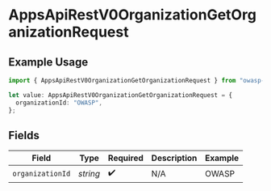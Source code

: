 # AppsApiRestV0OrganizationGetOrganizationRequest

## Example Usage

```typescript
import { AppsApiRestV0OrganizationGetOrganizationRequest } from "owasp-nest/models/operations";

let value: AppsApiRestV0OrganizationGetOrganizationRequest = {
  organizationId: "OWASP",
};
```

## Fields

| Field              | Type               | Required           | Description        | Example            |
| ------------------ | ------------------ | ------------------ | ------------------ | ------------------ |
| `organizationId`   | *string*           | :heavy_check_mark: | N/A                | OWASP              |